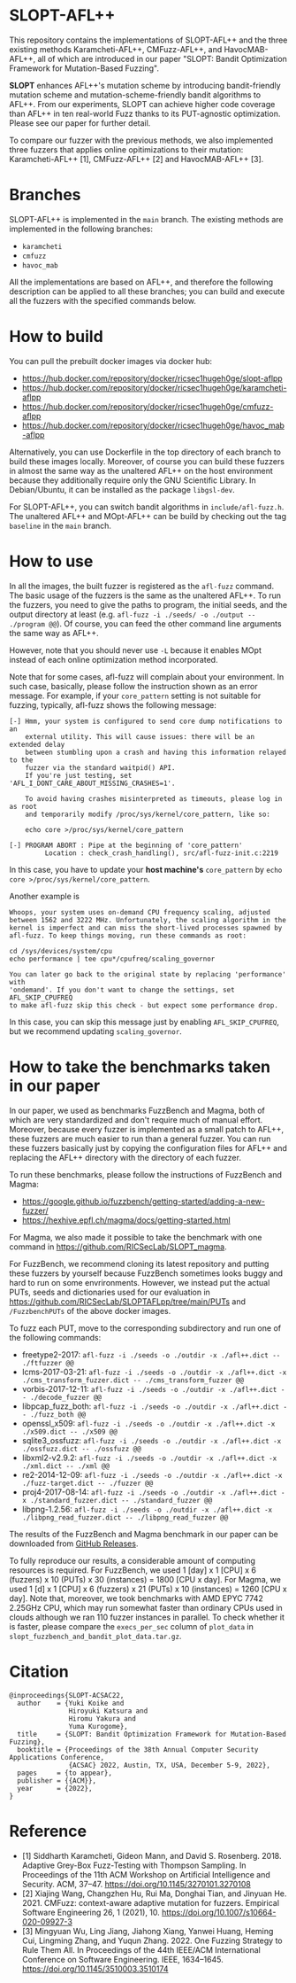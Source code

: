 # SLOPT-AFL++

This repository contains the implementations of SLOPT-AFL++ and the three existing methods Karamcheti-AFL++, CMFuzz-AFL++, and HavocMAB-AFL++, all of which are introduced in our paper "SLOPT: Bandit Optimization Framework for Mutation-Based Fuzzing".

<strong>SLOPT</strong> enhances AFL++'s mutation scheme by introducing bandit-friendly mutation scheme and mutation-scheme-friendly bandit algorithms to AFL++. 
From our experiments, SLOPT can achieve higher code coverage than AFL++ in ten real-world Fuzz thanks to its PUT-agnostic optimization.
Please see our paper for further detail.

To compare our fuzzer with the previous methods, we also implemented three fuzzers that applies online opitimizations to their mutation: Karamcheti-AFL++ [1], CMFuzz-AFL++ [2] and HavocMAB-AFL++ [3]. 

# Branches

SLOPT-AFL++ is implemented in the `main` branch.
The existing methods are implemented in the following branches:

- `karamcheti`
- `cmfuzz`
- `havoc_mab`

All the implementations are based on AFL++, and therefore the following description can be applied to all these branches; you can build and execute all the fuzzers with the specified commands below.

# How to build

You can pull the prebuilt docker images via docker hub:
  - https://hub.docker.com/repository/docker/ricsec1hugeh0ge/slopt-aflpp
  - https://hub.docker.com/repository/docker/ricsec1hugeh0ge/karamcheti-aflpp
  - https://hub.docker.com/repository/docker/ricsec1hugeh0ge/cmfuzz-aflpp
  - https://hub.docker.com/repository/docker/ricsec1hugeh0ge/havoc_mab-aflpp

Alternatively, you can use Dockerfile in the top directory of each branch to build these images locally.
Moreover, of course you can build these fuzzers in almost the same way as the unaltered AFL++ on the host environment because they additionally require only the GNU Scientific Library. In Debian/Ubuntu, it can be installed as the package `libgsl-dev`.

For SLOPT-AFL++, you can switch bandit algorithms in `include/afl-fuzz.h`.
The unaltered AFL++ and MOpt-AFL++ can be build by checking out the tag `baseline` in the `main` branch.

# How to use

In all the images, the built fuzzer is registered as the `afl-fuzz` command.
The basic usage of the fuzzers is the same as the unaltered AFL++.
To run the fuzzers, you need to give the paths to program, the initial seeds, and the output directory at least (e.g. `afl-fuzz -i ./seeds/ -o ./output -- ./program @@`). 
Of course, you can feed the other command line arguments the same way as AFL++.

However, note that you should never use `-L` because it enables MOpt instead of each online optimization method incorporated.

Note that for some cases, afl-fuzz will complain about your environment. 
In such case, basically, please follow the instruction shown as an error message.
For example, if your `core_pattern` setting is not suitable for fuzzing, typically, afl-fuzz shows the following message:

```
[-] Hmm, your system is configured to send core dump notifications to an
    external utility. This will cause issues: there will be an extended delay
    between stumbling upon a crash and having this information relayed to the
    fuzzer via the standard waitpid() API.
    If you're just testing, set 'AFL_I_DONT_CARE_ABOUT_MISSING_CRASHES=1'.

    To avoid having crashes misinterpreted as timeouts, please log in as root
    and temporarily modify /proc/sys/kernel/core_pattern, like so:

    echo core >/proc/sys/kernel/core_pattern

[-] PROGRAM ABORT : Pipe at the beginning of 'core_pattern'
         Location : check_crash_handling(), src/afl-fuzz-init.c:2219
```
In this case, you have to update your <strong>host machine's</strong> `core_pattern` by `echo core >/proc/sys/kernel/core_pattern`.

Another example is 

```
Whoops, your system uses on-demand CPU frequency scaling, adjusted
between 1562 and 3222 MHz. Unfortunately, the scaling algorithm in the
kernel is imperfect and can miss the short-lived processes spawned by
afl-fuzz. To keep things moving, run these commands as root:

cd /sys/devices/system/cpu
echo performance | tee cpu*/cpufreq/scaling_governor

You can later go back to the original state by replacing 'performance' with
'ondemand'. If you don't want to change the settings, set AFL_SKIP_CPUFREQ
to make afl-fuzz skip this check - but expect some performance drop.
```

In this case, you can skip this message just by enabling `AFL_SKIP_CPUFREQ`, but we recommend updating `scaling_governor`.


# How to take the benchmarks taken in our paper

In our paper, we used as benchmarks FuzzBench and Magma, both of which are very standardized and don't require much of manual effort.
Moreover, because every fuzzer is implemented as a small patch to AFL++, these fuzzers are much easier to run than a general fuzzer.
You can run these fuzzers basically just by copying the configuration files for AFL++ and replacing the AFL++ directory with the directory of each fuzzer.

To run these benchmarks, please follow the instructions of FuzzBench and Magma:
  - https://google.github.io/fuzzbench/getting-started/adding-a-new-fuzzer/
  - https://hexhive.epfl.ch/magma/docs/getting-started.html

For Magma, we also made it possible to take the benchmark with one command in https://github.com/RICSecLab/SLOPT_magma.

For FuzzBench, we recommend cloning its latest repository and putting these fuzzers by yourself because FuzzBench sometimes looks buggy and hard to run on some envrironments.
However, we instead put the actual PUTs, seeds and dictionaries used for our evaluation in https://github.com/RICSecLab/SLOPTAFLpp/tree/main/PUTs and `/FuzzbenchPUTs` of the above docker images.

To fuzz each PUT, move to the corresponding subdirectory and run one of the following commands:

- freetype2-2017:    `afl-fuzz -i ./seeds -o ./outdir -x ./afl++.dict -- ./ftfuzzer @@`
- lcms-2017-03-21:   `afl-fuzz -i ./seeds -o ./outdir -x ./afl++.dict -x ./cms_transform_fuzzer.dict -- ./cms_transform_fuzzer @@`
- vorbis-2017-12-11: `afl-fuzz -i ./seeds -o ./outdir -x ./afl++.dict -- ./decode_fuzzer @@`
- libpcap\_fuzz\_both: `afl-fuzz -i ./seeds -o ./outdir -x ./afl++.dict -- ./fuzz_both @@`
- openssl\_x509:      `afl-fuzz -i ./seeds -o ./outdir -x ./afl++.dict -x ./x509.dict -- ./x509 @@`
- sqlite3\_ossfuzz:   `afl-fuzz -i ./seeds -o ./outdir -x ./afl++.dict -x ./ossfuzz.dict -- ./ossfuzz @@`
- libxml2-v2.9.2:    `afl-fuzz -i ./seeds -o ./outdir -x ./afl++.dict -x ./xml.dict -- ./xml @@`
- re2-2014-12-09:    `afl-fuzz -i ./seeds -o ./outdir -x ./afl++.dict -x ./fuzz-target.dict -- ./fuzzer @@`
- proj4-2017-08-14:  `afl-fuzz -i ./seeds -o ./outdir -x ./afl++.dict -x ./standard_fuzzer.dict -- ./standard_fuzzer @@`
- libpng-1.2.56:     `afl-fuzz -i ./seeds -o ./outdir -x ./afl++.dict -x ./libpng_read_fuzzer.dict -- ./libpng_read_fuzzer @@`


The results of the FuzzBench and Magma benchmark in our paper can be downloaded from [GitHub Releases](https://github.com/RICSecLab/SLOPTAFLpp/releases).

To fully reproduce our results, a considerable amount of computing resources is required. For FuzzBench, we used 1 [day] x 1 [CPU] x 6 (fuzzers) x 10 (PUTs) x 30 (instances) = 1800 [CPU x day]. For Magma, we used 1 [d] x 1 [CPU] x 6 (fuzzers) x 21 (PUTs) x 10 (instances) = 1260 [CPU x day]. Note that, moreover, we took benchmarks with AMD EPYC 7742 2.25GHz CPU, which may run somewhat faster than ordinary CPUs used in clouds although we ran 110 fuzzer instances in parallel. To check whether it is faster, please compare the `execs_per_sec` column of `plot_data` in `slopt_fuzzbench_and_bandit_plot_data.tar.gz`.

# Citation

```
@inproceedings{SLOPT-ACSAC22,
  author    = {Yuki Koike and
               Hiroyuki Katsura and
               Hiromu Yakura and
               Yuma Kurogome},
  title     = {SLOPT: Bandit Optimization Framework for Mutation-Based Fuzzing},
  booktitle = {Proceedings of the 38th Annual Computer Security Applications Conference,
               {ACSAC} 2022, Austin, TX, USA, December 5-9, 2022},
  pages     = {to appear},
  publisher = {{ACM}},
  year      = {2022},
}
```

# Reference

- [1] Siddharth Karamcheti, Gideon Mann, and David S. Rosenberg. 2018. Adaptive Grey-Box Fuzz-Testing with Thompson Sampling. In Proceedings of the 11th ACM Workshop on Artificial Intelligence and Security. ACM, 37–47. https://doi.org/10.1145/3270101.3270108
- [2] Xiajing Wang, Changzhen Hu, Rui Ma, Donghai Tian, and Jinyuan He. 2021. CMFuzz: context-aware adaptive mutation for fuzzers. Empirical Software Engineering 26, 1 (2021), 10. https://doi.org/10.1007/s10664-020-09927-3
- [3] Mingyuan Wu, Ling Jiang, Jiahong Xiang, Yanwei Huang, Heming Cui, Lingming Zhang, and Yuqun Zhang. 2022. One Fuzzing Strategy to Rule Them All. In Proceedings of the 44th IEEE/ACM International Conference on Software Engineering. IEEE, 1634–1645. https://doi.org/10.1145/3510003.3510174
